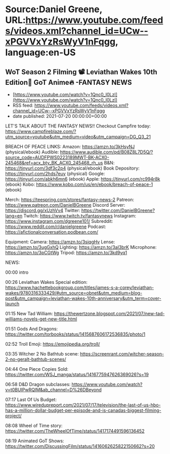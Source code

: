 # Source:Daniel Greene, URL:https://www.youtube.com/feeds/videos.xml?channel_id=UCw--xPGVVxYzRsWyV1nFqgg, language:en-US

## WoT Season 2 Filming 📽️ Leviathan Wakes 10th Edition📘 GoT Anime🔥 -FANTASY NEWS
 - [https://www.youtube.com/watch?v=1Qnc0_I0LzI](https://www.youtube.com/watch?v=1Qnc0_I0LzI)
 - RSS feed: https://www.youtube.com/feeds/videos.xml?channel_id=UCw--xPGVVxYzRsWyV1nFqgg
 - date published: 2021-07-20 00:00:00+00:00

LET'S TALK ABOUT THE FANTASY NEWS!! 
Checkout Campfire today: https://www.campfireblaze.com/?utm_source=youtube&utm_medium=video&utm_campaign=DG_Q3_21


BREACH OF PEACE LINKS: 
Amazon: https://amzn.to/3kHsyNJ (physical/ebook)
Audible: https://www.audible.com/pd/B08Z8L7D5Q/?source_code=AUDFPWS0223189MWT-BK-ACX0-245468&ref=acx_bty_BK_ACX0_245468_rh_us
B&N: https://tinyurl.com/3df3c2p4 (physical/ebook)
Book Depository: https://tinyurl.com/2hds7euy (physical)
Google: https://tinyurl.com/abkh6mn6 (ebook)
Apple: https://tinyurl.com/rc994r8k (ebook)
Kobo: https://www.kobo.com/us/en/ebook/breach-of-peace-1 (ebook)


Merch: https://teespring.com/stores/fantasy-news-2
Patreon: https://www.patreon.com/DanielBGreene
Discord Server: https://discord.gg/xUzhVv4
Twitter: https://twitter.com/DanielBGreene?lang=en
Twitch: https://www.twitch.tv/fantasynews
Instagram: https://www.instagram.com/dgreene101/
Subreddit: https://www.reddit.com/r/danielgreene 
Podcast: https://afictionalconversation.podbean.com/


Equipment: 
Camera: https://amzn.to/3siqgHv 
Lense: https://amzn.to/3ugGxhQ 
Lighting: https://amzn.to/3aI3brK 
Microphone: https://amzn.to/3pCGtWg 
Tripod: https://amzn.to/3kd9yq1 


NEWS: 


00:00 intro


00:26 Leviathan Wakes Special edition: https://www.hachettebookgroup.com/titles/james-s-a-corey/leviathan-wakes/9780316333429/#utm_source=obnet&utm_medium=blog-post&utm_campaign=leviathan-wakes-10th-anniversary&utm_term=cover-launch 


01:15 New Tad William: https://thewertzone.blogspot.com/2021/07/new-tad-williams-novels-get-new-title.html 


01:51  Gods And Dragons: https://twitter.com/torbooks/status/1415687606172536835/photo/1 


02:52 Troll Emoji: https://emojipedia.org/troll/ 


03:35 Witcher 2 No Bathtub scene: https://screenrant.com/witcher-season-2-no-geralt-bathtub-scenes/ 


04:44 One Piece Copies Sold: https://twitter.com/WSJ_manga/status/1416775947626369026?s=19 


06:58 D&D Dragon subclasses: https://www.youtube.com/watch?v=t0BUIPwRQIM&ab_channel=D%26DBeyond 


07:17 Last Of Us Budget: https://www.wiredupreport.com/2021/07/17/television/the-last-of-us-hbo-has-a-million-dollar-budget-per-episode-and-is-canadas-biggest-filming-project/ 


08:08 Wheel of Time story: https://twitter.com/TheWheelOfTime/status/1417174491596136452 


08:19 Animated GoT Shows: https://twitter.com/DiscussingFilm/status/1416062625822150662?s=20

